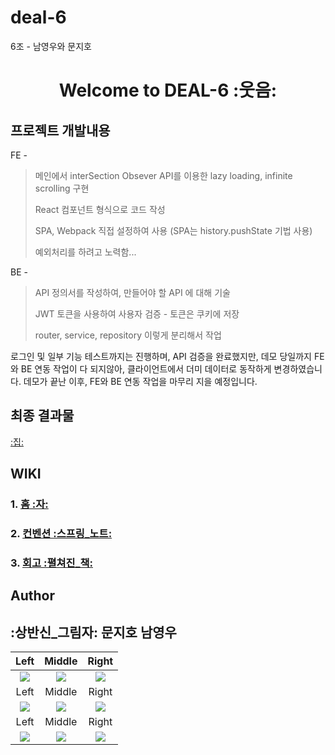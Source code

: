 # deal-6
6조 - 남영우와 문지호

<h1 align="center">Welcome to DEAL-6 :웃음:</h1>

## 프로젝트 개발내용
FE - 

> 메인에서 interSection Obsever API를 이용한 lazy loading, infinite scrolling 구현
>
> React 컴포넌트 형식으로 코드 작성
>
> SPA, Webpack 직접 설정하여 사용 (SPA는 history.pushState 기법 사용)
>
> 예외처리를 하려고 노력함...
> 
BE -  

> API 정의서를 작성하여, 만들어야 할 API 에 대해 기술
>
> JWT 토큰을 사용하여 사용자 검증 - 토큰은 쿠키에 저장
>
> router, service, repository 이렇게 분리해서 작업



로그인 및 일부 기능 테스트까지는 진행하며, API 검증을 완료했지만, 데모 당일까지 FE와 BE 연동 작업이 다 되지않아, 클라이언트에서 더미 데이터로 동작하게 변경하였습니다. 데모가 끝난 이후, FE와 BE 연동 작업을 마무리 지을 예정입니다.

## 최종 결과물
[:집:](http://ec2-3-36-116-171.ap-northeast-2.compute.amazonaws.com/)

## WIKI
### 1. [홈 :자:](https://github.com/woowa-techcamp-2021/deal-6/wiki)
### 2. [컨벤션 :스프링_노트:](https://github.com/woowa-techcamp-2021/deal-6/wiki/%EC%BB%A8%EB%B2%A4%EC%85%98)
### 3. [회고 :펼쳐진_책:](https://github.com/woowa-techcamp-2021/deal-6/wiki/%ED%9A%8C%EA%B3%A0%EB%A1%9D)
## Author
:상반신_그림자: **문지호** **남영우**
---

Left           | Middle | Right
:-------------------------:|:-------------------------:|:-------------------------:
![](https://user-images.githubusercontent.com/50862052/126736036-2fb8370d-2fde-40b4-8810-8eb4c5340bd2.png)  |  ![](https://user-images.githubusercontent.com/50862052/126736038-0ff89721-66c0-496b-b43d-950c2c761585.png) |  ![](https://user-images.githubusercontent.com/50862052/126736039-264329b1-2954-4650-b240-f631047674ac.png)
Left           | Middle | Right
![](https://user-images.githubusercontent.com/50862052/126736039-264329b1-2954-4650-b240-f631047674ac.png)  |  ![](https://user-images.githubusercontent.com/50862052/126736043-e28ed1bc-fca1-44f1-89d7-1edbb10a7198.png) |  ![](https://user-images.githubusercontent.com/50862052/126736044-828a9e35-b757-4f92-8f68-c601c885b831.png)
Left           | Middle | Right
![](https://user-images.githubusercontent.com/50862052/126736045-93448e7d-b9bf-440d-9504-ae765e9163df.png)  |  ![](https://user-images.githubusercontent.com/50862052/126736048-87992b15-033d-4d59-b32e-47f04c8b27b4.png) |  ![](https://user-images.githubusercontent.com/50862052/126736049-4fb7026b-2877-4809-9d14-3fe40a830d85.png)

